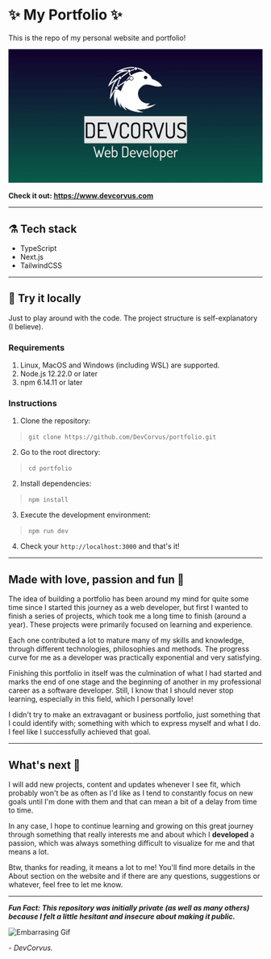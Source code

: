 # ✨ My Portfolio ✨

This is the repo of my personal website and portfolio!

[![DevCorvus Preview](/public/images/devcorvus.png)](https://www.devcorvus.com)

**Check it out: https://www.devcorvus.com**

---

## ⚗️ Tech stack

- TypeScript
- Next.js
- TailwindCSS

---

## 🧪 Try it locally

Just to play around with the code. The project structure is self-explanatory (I believe).

### **Requirements**

1. Linux, MacOS and Windows (including WSL) are supported.
2. Node.js 12.22.0 or later
3. npm 6.14.11 or later

### **Instructions**

1. Clone the repository:

> `git clone https://github.com/DevCorvus/portfolio.git`

2. Go to the root directory:

> `cd portfolio`

2. Install dependencies:

> `npm install`

3. Execute the development environment:

> `npm run dev`

4. Check your `http://localhost:3000` and that's it!

---

## Made with love, passion and fun 💖

The idea of building a portfolio has been around my mind for quite some time since I started this journey as a web developer, but first I wanted to finish a series of projects, which took me a long time to finish (around a year). These projects were primarily focused on learning and experience.

Each one contributed a lot to mature many of my skills and knowledge, through different technologies, philosophies and methods. The progress curve for me as a developer was practically exponential and very satisfying.

Finishing this portfolio in itself was the culmination of what I had started and marks the end of one stage and the beginning of another in my professional career as a software developer. Still, I know that I should never stop learning, especially in this field, which I personally love!

I didn't try to make an extravagant or business portfolio, just something that I could identify with; something with which to express myself and what I do. I feel like I successfully achieved that goal.

---

## What's next 💫

I will add new projects, content and updates whenever I see fit, which probably won't be as often as I'd like as I tend to constantly focus on new goals until I'm done with them and that can mean a bit of a delay from time to time.

In any case, I hope to continue learning and growing on this great journey through something that really interests me and about which I **developed** a passion, which was always something difficult to visualize for me and that means a lot.

Btw, thanks for reading, it means a lot to me! You'll find more details in the About section on the website and if there are any questions, suggestions or whatever, feel free to let me know.

---

**_Fun Fact: This repository was initially private (as well as many others) because I felt a little hesitant and insecure about making it public._**

![Embarrasing Gif](https://c.tenor.com/tEOcw6Pg5z4AAAAC/jim-and.gif)

_\- DevCorvus._
